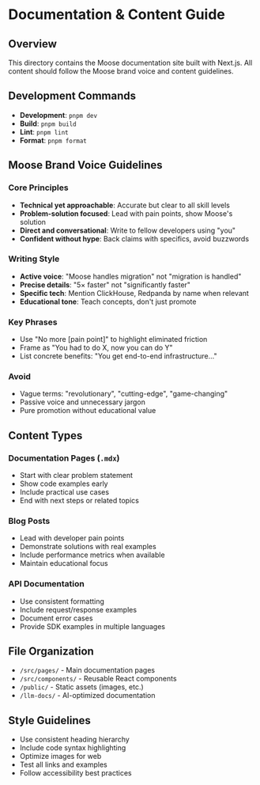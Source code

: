 # Documentation & Content Guide

## Overview
This directory contains the Moose documentation site built with Next.js. All content should follow the Moose brand voice and content guidelines.

## Development Commands
- **Development**: `pnpm dev`
- **Build**: `pnpm build`
- **Lint**: `pnpm lint`
- **Format**: `pnpm format`

## Moose Brand Voice Guidelines

### Core Principles
- **Technical yet approachable**: Accurate but clear to all skill levels
- **Problem-solution focused**: Lead with pain points, show Moose's solution
- **Direct and conversational**: Write to fellow developers using "you"
- **Confident without hype**: Back claims with specifics, avoid buzzwords

### Writing Style
- **Active voice**: "Moose handles migration" not "migration is handled"
- **Precise details**: "5× faster" not "significantly faster"
- **Specific tech**: Mention ClickHouse, Redpanda by name when relevant
- **Educational tone**: Teach concepts, don't just promote

### Key Phrases
- Use "No more [pain point]" to highlight eliminated friction
- Frame as "You had to do X, now you can do Y"
- List concrete benefits: "You get end-to-end infrastructure..."

### Avoid
- Vague terms: "revolutionary", "cutting-edge", "game-changing"
- Passive voice and unnecessary jargon
- Pure promotion without educational value

## Content Types

### Documentation Pages (`.mdx`)
- Start with clear problem statement
- Show code examples early
- Include practical use cases
- End with next steps or related topics

### Blog Posts
- Lead with developer pain points
- Demonstrate solutions with real examples
- Include performance metrics when available
- Maintain educational focus

### API Documentation
- Use consistent formatting
- Include request/response examples
- Document error cases
- Provide SDK examples in multiple languages

## File Organization
- `/src/pages/` - Main documentation pages
- `/src/components/` - Reusable React components
- `/public/` - Static assets (images, etc.)
- `/llm-docs/` - AI-optimized documentation

## Style Guidelines
- Use consistent heading hierarchy
- Include code syntax highlighting
- Optimize images for web
- Test all links and examples
- Follow accessibility best practices
